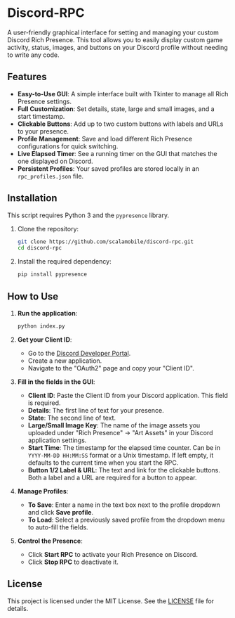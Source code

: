 # Discord-RPC


A user-friendly graphical interface for setting and managing your custom Discord Rich Presence. This tool allows you to easily display custom game activity, status, images, and buttons on your Discord profile without needing to write any code.

## Features

*   **Easy-to-Use GUI**: A simple interface built with Tkinter to manage all Rich Presence settings.
*   **Full Customization**: Set details, state, large and small images, and a start timestamp.
*   **Clickable Buttons**: Add up to two custom buttons with labels and URLs to your presence.
*   **Profile Management**: Save and load different Rich Presence configurations for quick switching.
*   **Live Elapsed Timer**: See a running timer on the GUI that matches the one displayed on Discord.
*   **Persistent Profiles**: Your saved profiles are stored locally in an `rpc_profiles.json` file.

## Installation

This script requires Python 3 and the `pypresence` library.

1.  Clone the repository:
    ```sh
    git clone https://github.com/scalamobile/discord-rpc.git
    cd discord-rpc
    ```

2.  Install the required dependency:
    ```sh
    pip install pypresence
    ```

## How to Use

1.  **Run the application**:
    ```sh
    python index.py
    ```

2.  **Get your Client ID**:
    *   Go to the [Discord Developer Portal](https://discord.com/developers/applications).
    *   Create a new application.
    *   Navigate to the "OAuth2" page and copy your "Client ID".

3.  **Fill in the fields in the GUI**:
    *   **Client ID**: Paste the Client ID from your Discord application. This field is required.
    *   **Details**: The first line of text for your presence.
    *   **State**: The second line of text.
    *   **Large/Small Image Key**: The name of the image assets you uploaded under "Rich Presence" -> "Art Assets" in your Discord application settings.
    *   **Start Time**: The timestamp for the elapsed time counter. Can be in `YYYY-MM-DD HH:MM:SS` format or a Unix timestamp. If left empty, it defaults to the current time when you start the RPC.
    *   **Button 1/2 Label & URL**: The text and link for the clickable buttons. Both a label and a URL are required for a button to appear.

4.  **Manage Profiles**:
    *   **To Save**: Enter a name in the text box next to the profile dropdown and click **Save profile**.
    *   **To Load**: Select a previously saved profile from the dropdown menu to auto-fill the fields.

5.  **Control the Presence**:
    *   Click **Start RPC** to activate your Rich Presence on Discord.
    *   Click **Stop RPC** to deactivate it.

## License

This project is licensed under the MIT License. See the [LICENSE](LICENSE) file for details.
